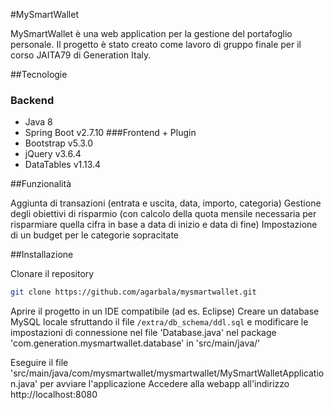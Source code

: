 #MySmartWallet

MySmartWallet è una web application per la gestione del portafoglio personale. Il progetto è stato creato come lavoro di gruppo finale per il corso JAITA79 di Generation Italy.

##Tecnologie
### Backend
- Java 8
- Spring Boot v2.7.10
###Frontend + Plugin
- Bootstrap v5.3.0
- jQuery v3.6.4
- DataTables v1.13.4

##Funzionalità

Aggiunta di transazioni (entrata e uscita, data, importo, categoria)
Gestione degli obiettivi di risparmio (con calcolo della quota mensile necessaria per risparmiare quella cifra in base a data di inizio e data di fine)
Impostazione di un budget per le categorie sopracitate

##Installazione

Clonare il repository
```bash
git clone https://github.com/agarbala/mysmartwallet.git
```
Aprire il progetto in un IDE compatibile (ad es. Eclipse)
Creare un database MySQL locale sfruttando il file `/extra/db_schema/ddl.sql` e modificare le impostazioni di connessione nel file 'Database.java' nel package 'com.generation.mysmartwallet.database' in 'src/main/java/'

Eseguire il file 'src/main/java/com/mysmartwallet/mysmartwallet/MySmartWalletApplication.java' per avviare l'applicazione
Accedere alla webapp all'indirizzo http://localhost:8080

